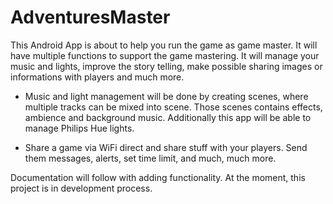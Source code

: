 # AdventuresMaster

This Android App is about to help you run the game as game master. It will have multiple functions to support the game mastering. It will manage your music and lights, improve the story telling, make possible sharing images or informations with players and much more.

- Music and light management will be done by creating scenes, where multiple tracks can be mixed into scene. Those scenes contains effects, ambience and background music. Additionally this app will be able to manage Philips Hue lights.

- Share a game via WiFi direct and share stuff with your players. Send them messages, alerts, set time limit, and much, much more.

Documentation will follow with adding functionality. At the moment, this project is in development process.